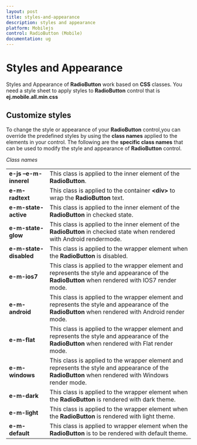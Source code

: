 ```yaml
---
layout: post
title: styles-and-appearance
description: styles and appearance
platform: Mobilejs
control: RadioButton (Mobile)
documentation: ug
---
```


# Styles and Appearance

Styles and Appearance of **RadioButton** work based on **CSS** classes. You need a style sheet to apply styles to **RadioButton** control that is **ej.mobile.all.min**.**css**

## Customize styles

To change the style or appearance of your **RadioButton** control,you can override the predefined styles by using the **class names** applied to the elements in your control. The following are the **specific class names** that can be used to modify the style and appearance of **RadioButton** control.

_Class names_

<table>
<tr>
<td>
<b>e-js –e-m-innerel</b></td><td>
This class is applied to the inner element of the <b>RadioButton</b>.</td></tr>
<tr>
<td>
<b>e-m-radtext</b></td><td>
This class is applied to the container <b>&lt;div&gt;</b> to wrap the <b>RadioButton</b> text.</td></tr>
<tr>
<td>
<b>e-m-state-active</b></td><td>
This class is applied to the inner element of the <b>RadioButton</b> in checked state.</td></tr>
<tr>
<td>
<b>e-m-state-glow</b></td><td>
This class is applied to the inner element of the <b>RadioButton</b> in checked state when rendered with Android rendermode.</td></tr>
<tr>
<td>
<b>e-m-state-disabled</b></td><td>
This<b> </b>class is applied to the wrapper element when the <b>RadioButton</b> is disabled.</td></tr>
<tr>
<td>
<b>e-m-ios7</b></td><td>
This class is applied to the wrapper element and represents the style and appearance of the <b>RadioButton</b> when rendered with IOS7 render mode.</td></tr>
<tr>
<td>
<b>e-m-android</b></td><td>
This class is applied to the wrapper element and represents the style and appearance of the <b>RadioButton</b> when rendered with Android render mode.</td></tr>
<tr>
<td>
<b>e-m-flat</b></td><td>
This class is applied to the wrapper element and represents the style and appearance of the <b>RadioButton</b> when rendered with Flat render mode.</td></tr>
<tr>
<td>
<b>e-m-windows</b></td><td>
This class is applied to the wrapper element and represents the style and appearance of the <b>RadioButton</b> when rendered with Windows render mode.</td></tr>
<tr>
<td>
<b>e-m-dark</b></td><td>
This class is applied to the wrapper element when the <b>RadioButton</b> is rendered with dark theme.</td></tr>
<tr>
<td>
<b>e-m-light</b></td><td>
This class is applied to the wrapper element when the <b>RadioButton</b> is rendered with light theme.</td></tr>
<tr>
<td>
<b>e-m-default</b></td><td>
This<b> </b>class is applied to wrapper element when the <b>RadioButton</b> is to be rendered with default theme.</td></tr>
</table>



